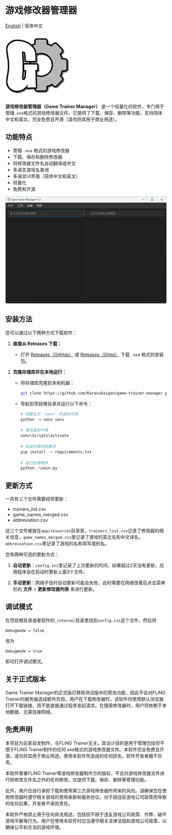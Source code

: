 # 游戏修改器管理器

[English](./README.md) | 简体中文

<img src="app/resources/logo.png" alt="Logo" width="200" height="200">

**游戏修改器管理器（Game Trainer Manager）** 是一个轻量化的软件，专门用于管理`.exe`格式的游戏修改器文件。它提供了下载、保存、删除等功能，支持简体中文和英文，完全免费且开源（请勿将其用于商业用途）。

## 功能特点

- 管理 `.exe` 格式的游戏修改器
- 下载、保存和删除修改器
- 将修改器文件名自动翻译成中文
- 多语言游戏名查询
- 多语言UI界面（简体中文和英文）
- 轻量化
- 免费和开源

![screenshot](app/resources/screenshot_zh.png)

## 安装方法

您可以通过以下两种方式下载软件：

1. **直接从 Releases 下载：**
   - 打开 [Releases（GitHub）](https://github.com/Karasukaigan/game-trainer-manager/releases) 或 [Releases（Gitee）](https://gitee.com/karasukaigan/game-trainer-manager/releases) 下载 `.exe` 格式的安装包。

2. **克隆存储库并在本地运行：**
   - 将存储库克隆到本地机器：
     ```bash
     git clone https://github.com/Karasukaigan/game-trainer-manager.git
     ```
   - 导航到项目根目录并运行以下命令：

     ```bash
     # 创建名为 'venv' 的虚拟环境
     python -m venv venv

     # 激活虚拟环境
     venv\Scripts\activate

     # 安装所需的依赖项
     pip install -r requirements.txt

     # 运行应用程序
     python .\main.py
     ```

## 更新方式

一共有三个文件需要经常更新：  

- trainers_list.csv  
- game_names_merged.csv  
- abbreviation.csv  

这三个文件被放在`app/resources`目录里，`trainers_list.csv`记录了修改器的相关信息，`game_names_merged.csv`里记录了游戏的英文名和中文译名，`abbreviation.csv`里记录了游戏的名称简写或别名。  

您有两种可选的更新方式：  

1. **自动更新**：`config.ini`里记录了上次更新的时间，如果超过2天没有更新，应用程序会在启动时更新上面3个文件。  

2. **手动更新**：网络不佳时自动更新可能会失败，此时需要在网络改善后点击菜单栏的 **文件** > **更新修改器列表** 来进行更新。  

## 调试模式

在项目根目录或者软件的`_internal`目录里找到`config.ini`这个文件，然后将  
```
debugmode = false
```
改为  
```
debugmode = true
```
即可打开调试模式。

## 关于正式版本

Game Trainer Manager的正式版已移除测试版中的爬虫功能，因此不会对FLiNG Trainer的服务器造成额外负担。用户在下载修改器时，该软件将使用默认浏览器打开下载链接，而不是直接通过程序发起请求。在搜索修改器时，用户将依赖于本地数据，无需连接网络。

## 免责声明

本项目为玩家自发制作，与FLiNG Trainer无关。其设计目的是用于管理包括但不限于FLiNG Trainer制作的任何.exe格式的游戏修改器文件。本软件完全免费且开源，请勿将其用于商业用途。使用本软件所造成的任何损失，软件开发者概不负责。  

本软件尊重FLiNG Trainer等游戏修改器制作方的版权，不会对游戏修改器文件进行除修改文件名之外的任何修改，仅提供下载、保存、删除等管理功能。  

此外，用户应自行承担下载和使用第三方游戏修改器所带来的风险。请确保您在使用修改器时遵守相关游戏的使用条款和服务协议。对于因违反游戏公司政策而导致的任何后果，开发者不承担责任。  

本软件严格禁止用于任何非法用途，包括但不限于违反游戏公司政策、作弊、破坏游戏平衡等行为。用户在使用本软件时应当遵守相关法律法规和游戏公司政策，以确保公平和合法的游戏环境。  
